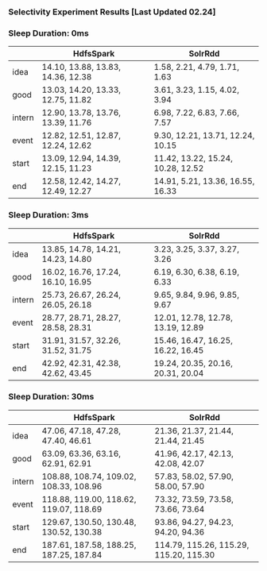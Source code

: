 ### Selectivity Experiment Results [Last Updated 02.24]

### Sleep Duration: 0ms

|          |  HdfsSpark   | SolrRdd
|----------|-----------------|-----------|
| idea |      14.10, 13.88, 13.83, 14.36, 12.38         | 1.58, 2.21, 4.79, 1.71, 1.63   |
| good |      13.03, 14.20, 13.33, 12.75, 11.82          | 3.61, 3.23, 1.15, 4.02, 3.94  |
| intern     |      12.90, 13.78, 13.76, 13.39, 11.76             | 6.98, 7.22, 6.83, 7.66, 7.57  |
| event     |     12.82, 12.51, 12.87, 12.24, 12.62            | 9.30, 12.21, 13.71, 12.24, 10.15 |
| start     |     13.09, 12.94, 14.39, 12.15, 11.23         | 11.42, 13.22, 15.24, 10.28, 12.52  |
| end  |      12.58, 12.42, 14.27, 12.49, 12.27         | 14.91, 5.21, 13.36, 16.55, 16.33  |

### Sleep Duration: 3ms

|          |  HdfsSpark   | SolrRdd
|----------|-----------------|-----------|
| idea |      13.85, 14.78, 14.21, 14.23, 14.80          | 3.23, 3.25, 3.37, 3.27, 3.26    |
| good |      16.02, 16.76, 17.24, 16.10, 16.95           | 6.19, 6.30, 6.38, 6.19, 6.33   |
| intern     |      25.73, 26.67, 26.24, 26.05, 26.18            | 9.65, 9.84, 9.96, 9.85, 9.67    |
| event     |     28.77, 28.71, 28.27, 28.58, 28.31            | 12.01, 12.78, 12.78, 13.19, 12.89    |
| start     |     31.91, 31.57, 32.26, 31.52, 31.75        | 15.46, 16.47, 16.25, 16.22, 16.45   |
| end  |      42.92, 42.31, 42.38, 42.62, 43.45         | 19.24, 20.35, 20.16, 20.31, 20.04  |

### Sleep Duration: 30ms

|          |  HdfsSpark   | SolrRdd
|----------|-----------------|-----------|
| idea |      47.06, 47.18, 47.28, 47.40, 46.61          | 21.36, 21.37, 21.44, 21.44, 21.45   |
| good |      63.09, 63.36, 63.16, 62.91, 62.91           | 41.96, 42.17, 42.13, 42.08, 42.07  |
| intern     |      108.88, 108.74, 109.02, 108.33, 108.96             | 57.83, 58.02, 57.90, 58.00, 57.90   |
| event     |     118.88, 119.00, 118.62, 119.07, 118.69            | 73.32, 73.59, 73.58, 73.66, 73.64  |
| start     |     129.67, 130.50, 130.48, 130.52, 130.38         | 93.86, 94.27, 94.23, 94.20, 94.36  |
| end  |      187.61, 187.58, 188.25, 187.25, 187.84         | 114.79, 115.26, 115.29, 115.20, 115.30   |
